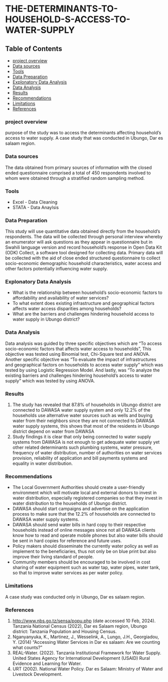 # THE-DETERMINANTS-TO-HOUSEHOLD-S-ACCESS-TO-WATER-SUPPLY

## Table of Contents
- [project overview](#project-overview)
- [Data sources](#data-sources)
- [Tools](#tools)
- [Data Preparation](#data-preparation)
- [Explonatory Data Analysis](#explonatory-data-analysis)
- [Data Analysis](#data-analysis)
- [Results](#results)
- [Recommendations](#recommendations)
- [Limitations](#limitations)
- [References](#references)

### project overview

purpose of the study was to access the determinants affecting household’s access to water supply. A case study that was conducted in Ubungo, Dar es salaam region. 

### Data sources

The data obtained from primary sources of information with the closed ended questionnaire comprised a total of 450 respondents involved to whom were obtained through a stratified random sampling method. 

### Tools
- Excel - Data Cleaning
- STATA - Data Anaylsis

### Data Preparation

This study will use quantitative data obtained directly from the household’s respondents. The data will be collected through personal interview whereby an enumerator will ask questions as they appear in questionnaire but in Swahili language version and record household’s response in Open Data Kit (ODK) Collect, a software tool designed for collecting data. Primary data will be collected with the aid of close ended structured questionnaire to collect socio-economic demographic household characteristics, water access and other factors potentially influencing water supply. 

### Explonatory Data Analysis

- What is the relationship between household’s socio-economic factors to affordability and availability of water services? 
- To what extent does existing infrastructure and geographical factors affects water access disparities among households? 
- What are the barriers and challenges hindering household access to water supply in Ubungo district?

### Data Analysis
Data analysis was guided by three specific objectives which are “To access socio-economic factors that affects water access to households”, This objective was tested using Binomial test, Chi-Square test and ANOVA. Another specific objective was “To evaluate the impact of infrastructures and geographical factors on households to access water supply” which was tested by using Logistic Regression Model. And lastly, was “To analyze the existing barriers and challenges hindering household’s access to water supply” which was tested by using ANOVA. 

### Results

1. The study has revealed that 87.8% of households in Ubungo district are connected to DAWASA water supply system and only 12.2% of the households use alternative water sources such as wells and buying water from their neighbors since they are not connected to DAWASA water supply systems, this shows that most of the residents in Ubungo district depend on water from DAWASA
2. Study findings it is clear that only being connected to water supply systems from DAWASA is not enough to get adequate water supply yet other related determinants such plumbing systems, water pressure, frequency of water distribution, number of authorities on water services provision, reliability of application and bill payments systems and equality in water distribution.


### Recommendations
- The Local Government Authorities should create a user-friendly environment which will motivate local and external donors to invest in water distribution, especially registered companies so that they invest in water distribution to the households of Ubungo district.
- DAWASA should start campaigns and advertise on the application process to make sure that the 12.2% of households are connected to DAWASA water supply systems.
- DAWASA should send water bills in hard copy to their respective households instead of online messages since not all DAWASA clients know how to read and operate mobile phones but also water bills should be sent in hard copies for reference and future uses. 
- Policy makers should disseminate the currently water policy as well as implement to the beneficiaries, thus not only be on blue print but also improve their living standard of people.
- Community members should be encouraged to be involved in cost sharing of water equipment such as water tap, water pipes, water tank, so that to improve water services as per water policy.

### Limitations
A case study  was conducted only in Ubungo, Dar es salaam region.

### References
1. http://www.nbs.go.tz/sensa/popu.php (date accessed 10 Feb, 2024). Tanzania National Census (2022), Dar es Salaam region, Ubungo district: Tanzania Population and Housing 
Census.
2. Nganyanyuka, K., Martinez, J., Wesselink, A., Lungo, J.H., Georgiadou, Y. (2014) “Accessing Water Services in Dar es salaam: Are we counting what counts?” 
3. REAL-Water. (2022). Tanzania Institutional Framework for Water Supply. United States Agency for International Development (USAID) Rural Evidence and Learning for Water. 
4. URT (2002). National Water Policy. Dar es Salaam: Ministry of Water and Livestock Development.
